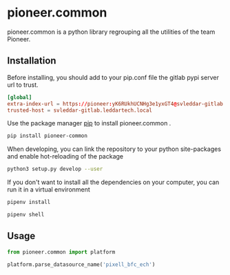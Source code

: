 # pioneer.common

pioneer.common is a python library regrouping all the utilities of the team Pioneer.

## Installation

Before installing, you should add to your pip.conf file the gitlab pypi server url to trust.

```conf
[global]
extra-index-url = https://pioneer:yK6RUkhUCNHg3e1yxGT4@svleddar-gitlab.leddartech.local/api/v4/projects/481/packages/pypi/simple
trusted-host = svleddar-gitlab.leddartech.local
```

Use the package manager [pip](https://pioneer:yK6RUkhUCNHg3e1yxGT4@svleddar-gitlab.leddartech.local/api/v4/projects/481/packages/pypi/simple/pioneer-common) to install pioneer.common .

```bash
pip install pioneer-common
```

When developing, you can link the repository to your python site-packages and enable hot-reloading of the package
```bash
python3 setup.py develop --user
```

If you don't want to install all the dependencies on your computer, you can run it in a virtual environment
```bash
pipenv install

pipenv shell
```

## Usage

```python
from pioneer.common import platform

platform.parse_datasource_name('pixell_bfc_ech')
```

